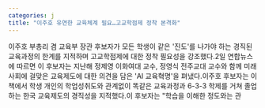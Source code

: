 ```yaml
---
categories: j
title: "이주호 유연한 교육체계 필요…고교학점제 정착 본격화"
---
```

이주호 부총리 겸 교육부 장관 후보자가 모든 학생이 같은 &#39;진도&#39;를 나가야 하는 경직된 교육과정의 한계를 지적하며 고교학점제에 대한 정착 필요성을 강조했다.2일 연합뉴스에 따르면 이 후보자는 지난해 정제영 이화여대 교수, 정영식 전주교대 교수와 함께 미래사회에 걸맞은 교육제도에 대한 의견을 담은 &#39;AI 교육혁명&#39;을 펴냈다.이주호 후보자는 이 책에서 학생 개인의 학업성취도와 관계없이 똑같은 교육과정과 6-3-3 학제를 거쳐 졸업하는 한국 교육제도의 경직성을 지적했다.이 후보자는 "학습을 이해한 정도와는 관
